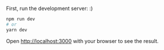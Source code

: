 First, run the development server:
:)
```bash
npm run dev
# or
yarn dev
```

Open [http://localhost:3000](http://localhost:3000) with your browser to see the result.